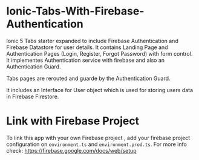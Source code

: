 # Ionic-Tabs-With-Firebase-Authentication

Ionic 5 Tabs starter expanded to include Firebase Authentication and Firebase Datastore for user details. It contains Landing Page and Authentication Pages (Login, Register, Forgot Password) with form control.
It implementes Authentication service with firebase and also an Authentication Guard.

Tabs pages are rerouted and guarde by the Authentication Guard.

It includes an Interface for User object which is used for storing users data in Firebase Firestore.

# Link with Firebase Project

To link this app with your own Firebase project , add your firebase project configuration on `environment.ts` and `environment.prod.ts`.
For more info check: https://firebase.google.com/docs/web/setup
